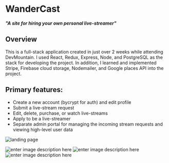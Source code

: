 # WanderCast 

***"A site for hiring your own personal live-streamer"***



## Overview

This is a full-stack application created in just over 2 weeks while attending DevMountain. I used React, Redux, Express, Node, and PostgreSQL as the stack for developing the project. In addition, I learned and implemented Stripe, Firebase cloud storage, Nodemailer, and Google places API into the project.

## Primary features:

-   Create a new account (bycrypt for auth) and edit profile
-   Submit a live-stream request
-   Edit, delete, purchase, or watch live-streams
-   Apply to be a live-streamer
-   Separate admin portal for managing the incoming stream requests and viewing high-level user data



![landing page](https://lh4.googleusercontent.com/KD_3tBGMKceNjwXmorwcDyiD4L3iGCUykV29kskbcwhK18QAsPYPfkBEraMLcSiNlp6w_Y6KYrcPhelqv0h7w1h_2-u2XAQK0GAQHZN5=s1433)


 
   ![enter image description here](https://lh4.googleusercontent.com/l7CdVrL6pGujm_piOrWY-ivcmwMOel3EgGIj4wBYf9smMwuFPhcXvdbQHe-ESbtnDMB8-KM5JcBgDNFRejaXcGmsPpvMo3KkO4IAgJPN=s500)          ![enter image description here](https://lh4.googleusercontent.com/t2yo6K71WUYGwXnyBEFk44zHqa9fO6xK9Drv2DEUqUhnZPo9yZsZWP_obkCEMulhzlfn7_U4sFIO0GyL4t72cI4OhA5SVyMUP-yw9vBr=s500)   ![enter image description here](https://lh5.googleusercontent.com/stgsvXc-SeL2OUAQRzJUa_EHgAsofEJCxNoQvEqQ5xg9NdXwqzqfhQjmsyW042CK95QNNlM2LZhNwxWdbfIcUEDxQv1ODzgiGRdLef8f=s500)
